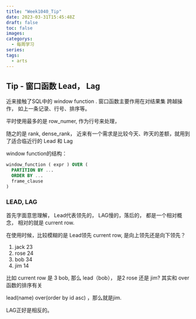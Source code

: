 ```yaml
---
title: "Week1040_Tip"
date: 2023-03-31T15:45:48Z
draft: false 
toc: false
images:
categorys:
  - 每周学习
series:
tags:
  - arts 
---
```


## Tip - 窗口函数 Lead， Lag

近来接触了SQL中的  window function .  窗口函数主要作用在对结果集 跨越操作， 如上一条记录、行号、排序等。

平时使用最多的是 row_numer, 作为行号来处理，

随之的是  rank, dense_rank， 近来有一个需求是比较今天、昨天的差额，就用到了适合临近行的 Lead 和 Lag

window function的结构：

```sql
window_function ( expr ) OVER ( 
  PARTITION BY ... 
  ORDER BY ... 
  frame_clause 
)
```

 

### LEAD, LAG

首先字面意思理解， Lead代表领先的，  LAG慢的，落后的， 都是一个相对概念， 相对的就是 current row. 

在使用时候，比较模糊的是 Lead领先 current row, 是向上领先还是向下领先？ 

1.  jack 23
2. rose 24
3. bob 34
4. jim 14



比如 current row 是 3  bob, 那么 lead（bob）， 是2 rose 还是 jim?  其实和 over函数的排序有关

lead(name) over(order by id asc)   ，那么就是jim.



LAG正好是相反的。